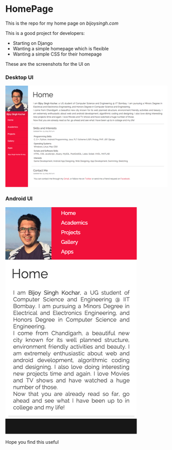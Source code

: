 # HomePage
This is the repo for my home page on *bijoysingh.com*

This is a good project for developers:
* Starting on Django
* Wanting a simple homepage which is flexible
* Wanting a simple CSS for their homepage

These are the screenshots for the UI on
### Desktop UI  
![PC Screenshot](github/img1.png)

### Android UI  
![Mobile Screenshot](github/img2.png)

Hope you find this useful
